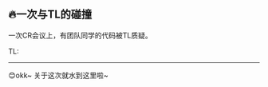 #

## 🔥一次与TL的碰撞

一次CR会议上，有团队同学的代码被TL质疑。

TL:

------------------------------------------------

😊okk~ 关于这次就水到这里啦~
